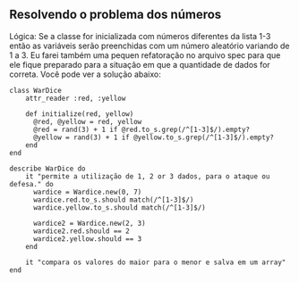 ## Resolvendo o problema dos números

Lógica: Se a classe for inicializada com números diferentes da lista 1-3 então as variáveis serão preenchidas com um número aleatório variando de 1 a 3. Eu farei também uma pequen refatoração no arquivo spec para que ele fique preparado para a situação em que a quantidade de dados for correta. Você pode ver a solução abaixo:

	class WarDice 
		attr_reader :red, :yellow

		def initialize(red, yellow)
		  @red, @yellow = red, yellow
		  @red = rand(3) + 1 if @red.to_s.grep(/^[1-3]$/).empty?
		  @yellow = rand(3) + 1 if @yellow.to_s.grep(/^[1-3]$/).empty?
		end
	end

	describe WarDice do
		it "permite a utilização de 1, 2 or 3 dados, para o ataque ou defesa." do 
		  wardice = Wardice.new(0, 7)
		  wardice.red.to_s.should match(/^[1-3]$/)
		  wardice.yellow.to_s.should match(/^[1-3]$/)

		  wardice2 = Wardice.new(2, 3)
		  wardice2.red.should == 2
		  wardice2.yellow.should == 3
		end
	
		it "compara os valores do maior para o menor e salva em um array"
	end

